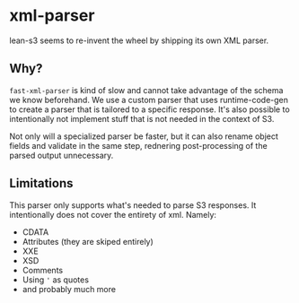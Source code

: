 # xml-parser
lean-s3 seems to re-invent the wheel by shipping its own XML parser.

## Why?
`fast-xml-parser` is kind of slow and cannot take advantage of the schema we know beforehand. We use a custom parser that uses runtime-code-gen to create a parser that is tailored to a specific response. It's also possible to intentionally not implement stuff that is not needed in the context of S3.

Not only will a specialized parser be faster, but it can also rename object fields and validate in the same step, rednering post-processing of the parsed output unnecessary.

## Limitations
This parser only supports what's needed to parse S3 responses. It intentionally does not cover the entirety of xml. Namely:
- CDATA
- Attributes (they are skiped entirely)
- XXE
- XSD
- Comments
- Using `'` as quotes
- and probably much more
